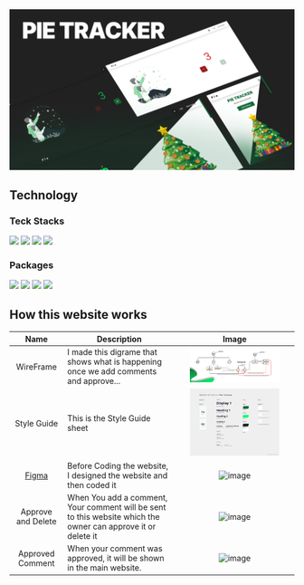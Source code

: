 <img src="./public/Banner.png">

## Technology 

### Teck Stacks
<div>
  <img src="https://img.shields.io/badge/vite-%231572b6.svg?logo=vite&logoColor=white&style=for-the-badge" />
  <img src="https://img.shields.io/badge/react-%231572b6.svg?logo=react&logoColor=white&style=for-the-badge" />
  <img src="https://img.shields.io/badge/tailwindcss-%231572b6.svg?logo=tailwindcss&logoColor=white&style=for-the-badge" />
  <img src="https://img.shields.io/badge/yarn-%231572b6.svg?logo=yarn&logoColor=white&style=for-the-badge" />
</div>

### Packages
<div>
  <img src="https://img.shields.io/badge/framermotion-%231572b6.svg?logo=framer-motion&logoColor=white&style=for-the-badge" />
  <img src="https://img.shields.io/badge/reacticons-%231572b6.svg?logo=reacticons&logoColor=white&style=for-the-badge" />
  <img src="https://img.shields.io/badge/firebase-%231572b6.svg?logo=firebase&logoColor=white&style=for-the-badge" />
  <img src="https://img.shields.io/badge/reactrouterdom-%231572b6.svg?logo=reactrouterdom&logoColor=white&style=for-the-badge" />
</div>

 
## How this website works

| Name | Description | Image |
| :---: | ---- | ----------- |
| WireFrame | I made this digrame that shows what is happening once we add comments and approve... | <div align="center"><img width="80%" src="./public/WireFrame.png"></div> |
| Style Guide | This is the Style Guide sheet | <div align="center"><img width="80%" src="./public/Style Guide.png" /></div> |
| [Figma](https://www.figma.com/file/J2lJrOoDrITpKEQBZS7tXk/Pie-Tracker?node-id=0%3A1&t=YQ5ja9REIBKmYCrM-1) | Before Coding the website, I designed the website and then coded it | <div align="center">![image](https://user-images.githubusercontent.com/99729607/208216570-f486ab02-d078-487e-8596-de1a5a985ad8.png)</div> |
| Approve and Delete | When You add a comment, Your comment will be sent to this website which the owner can approve it or delete it | <div align="center">![image](https://user-images.githubusercontent.com/99729607/208216822-b01db1e0-add5-466d-92b5-a4f334055944.png)</div> |
| Approved Comment | When your comment was approved, it will be shown in the main website. | <div align="center">![image](https://user-images.githubusercontent.com/99729607/208217064-aa73da36-2c6e-4fda-a6f2-d526f80af99d.png)</div> |
